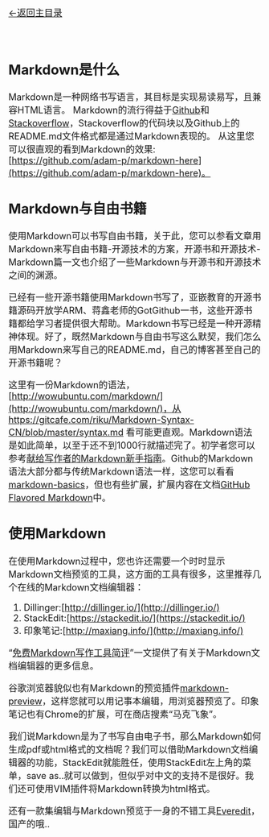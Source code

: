 [<font size=4>←返回主目录<font>](../README.md)
</br></br></br>


## Markdown是什么
Markdown是一种网络书写语言，其目标是实现易读易写，且兼容HTML语言。
Markdown的流行得益于[Github](www.github.com)和[Stackoverflow](www.stackoverflow.com)，Stackoverflow的代码块以及Github上的README.md文件格式都是通过Markdown表现的。
从这里您可以很直观的看到Markdown的效果:[https://github.com/adam-p/markdown-here](https://github.com/adam-p/markdown-here)。

## Markdown与自由书籍
使用Markdown可以书写自由书籍，关于此，您可以参看文章用Markdown来写自由书籍-开源技术的方案，开源书和开源技术-Markdown篇一文也介绍了一些Markdown与开源书和开源技术之间的渊源。

已经有一些开源书籍使用Markdown书写了，亚嵌教育的开源书籍源码开放学ARM、蒋鑫老师的GotGithub一书，这些开源书籍都给学习者提供很大帮助。Markdown书写已经是一种开源精神体现。好了，既然Markdown与自由书写这么默契，我们怎么用Markdown来写自己的README.md，自己的博客甚至自己的开源书籍呢？

这里有一份Markdown的语法，[http://wowubuntu.com/markdown/](http://wowubuntu.com/markdown/)，从https://gitcafe.com/riku/Markdown-Syntax-CN/blob/master/syntax.md
看可能更直观。Markdown语法是如此简单，以至于还不到1000行就描述完了。初学者您可以参考[献给写作者的Markdown新手指南](http://jianshu.io/p/q81RER)。Github的Markdown语法大部分都与传统Markdown语法一样，这您可以看看[markdown-basics](https://help.github.com/articles/markdown-basics)，但也有些扩展，扩展内容在文档[GitHub Flavored Markdown](https://help.github.com/articles/github-flavored-markdown)中。

## 使用Markdown
在使用Markdown过程中，您也许还需要一个时时显示Markdown文档预览的工具，这方面的工具有很多，这里推荐几个在线的Markdown文档编辑器：

1. Dillinger:[http://dillinger.io/](http://dillinger.io/)
2. StackEdit:[https://stackedit.io/](https://stackedit.io/)
3. 印象笔记:[http://maxiang.info/](http://maxiang.info/)

“[免费Markdown写作工具简评](http://jianshu.io/p/pgN9Rb)”一文提供了有关于Markdown文档编辑器的更多信息。

谷歌浏览器貌似也有Markdown的预览插件[markdown-preview](https://github.com/volca/markdown-preview)，这样您就可以用记事本编辑，用浏览器预览了。印象笔记也有Chrome的扩展，可在商店搜素“马克飞象”。

我们说Markdown是为了书写自由电子书，那么Markdown如何生成pdf或html格式的文档呢？我们可以借助Markdown文档编辑器的功能，StackEdit就能胜任，使用StackEdit左上角的菜单，save as..就可以做到，但似乎对中文的支持不是很好。我们还可使用VIM插件将Markdown转换为html格式。

还有一款集编辑与Markdown预览于一身的不错工具[Everedit](http://www.everedit.net/)，国产的哦..



